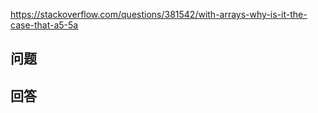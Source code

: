 <https://stackoverflow.com/questions/381542/with-arrays-why-is-it-the-case-that-a5-5a>

## 问题



## 回答
